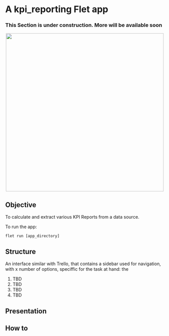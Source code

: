 # A kpi_reporting Flet app

### This Section is under construction. More will be available soon

<div id="header" align="center">
  <img src="https://i.giphy.com/media/v1.Y2lkPTc5MGI3NjExbHR1N25kZGp6ZWN1ajVoM243eGJ6emNlNnVjOWgycTEycHIyM25rYiZlcD12MV9pbnRlcm5hbF9naWZfYnlfaWQmY3Q9Zw/fVeAI9dyD5ssIFyOyM/giphy.gif" width="500"/>
</div>

## Objective
To calculate and extract various KPI Reports from a data source. 

To run the app:

```
flet run [app_directory]
```

## Structure
An interface similar with Trello, that contains a sidebar used for navigation, with x number of options, speciffic for the task at hand: the
1. TBD
2. TBD
3. TBD
4. TBD

## Presentation

## How to

